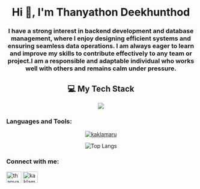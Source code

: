 <h1 align="center">Hi 👋, I'm Thanyathon Deekhunthod</h1>
<h3 align="center">I have a strong interest in backend development and database management, where I enjoy designing efficient systems and ensuring seamless data operations. I am always eager to learn and improve my skills to contribute effectively to any team or project.I am a responsible and adaptable individual who works well with others and remains calm under pressure.</h3>

<div align="center">
  <h2>💻 My Tech Stack</h2>
</div>

<p align="center">
  <a href="https://skillicons.dev">
    <img src="https://skillicons.dev/icons?i=go,c,py,html,css,tailwind,js,react,express,nodejs,postgres,postman,docker," />
  </a>
</p>


<h3 align="left">Languages and Tools:</h3>

<p align="center"> <a href="https://github.com/ryo-ma/github-profile-trophy"><img src="https://github-profile-trophy.vercel.app/?username=thanyathon" alt="kaklamaru" /></a> </p>

<p align="center">
  <img 
    src="https://github-readme-stats.vercel.app/api/top-langs?username=kaklamaru&layout=compact&langs_count=8"
    alt="Top Langs" 
  />
</p>


<h3 align="left">Connect with me:</h3>
<p align="left">
<a href="https://linkedin.com/in/thanyathon deekhunthod" target="blank"><img align="center" src="https://raw.githubusercontent.com/rahuldkjain/github-profile-readme-generator/master/src/images/icons/Social/linked-in-alt.svg" alt="thanyathon deekhunthod" height="30" width="40" /></a>
<a href="https://instagram.com/kaklamaru" target="blank"><img align="center" src="https://raw.githubusercontent.com/rahuldkjain/github-profile-readme-generator/master/src/images/icons/Social/instagram.svg" alt="kaklamaru" height="30" width="40" /></a>
</p>


